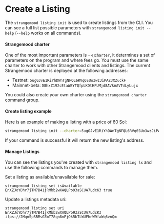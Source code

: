 # Create a Listing

The `strangemood listing init` is used to create listings from the CLI. You can see a full list possible parameters with `strangemood listing init --help` (`--help` works on all commands).&#x20;

#### Strangemood charter

One of the most important parameters is `--charter`, it determines a set of parameters on the program and where fees go. You must use the same charter to work with other Strangemood clients and listings. The current Strangemood charter is deployed at the following addresses:

* Testnet: `5ugGJvE1RiYhDWnTgNFQL6RVq6SUo3wzJiPAZ3XZuckF`
* Mainnet-beta: `D8hxZ192cEtaWBYTQfpLKDtHPUMjd8AVkAAVTdLyLujx`&#x20;

You could also create your own charter using the `strangemood charter` command group.

#### Create listing example

Here is an example of making a listing with a price of 60 Sol:

```bash
strangemood listing init --charter=5ugGJvE1RiYhDWnTgNFQL6RVq6SUo3wzJiPAZ3XZuckF --decimals=0 --price=60 --uri=ifps://2MqnSpSRMsGZmT78qn8nFjQk5bTLWUFhnW9faWq6vnQm
```

If your command is successful it will return the new listing's address.

#### Manage Listings

You can see the listings you've created with `strangemood listing ls` and use the following commands to manage them.

Set a listing as available/unavailable for sale:

```
strangemood listing set isAvailable EnXZJoYDhr7jTM7B41jRMbb2wXAQLPo93aSCUA7LdcK3 true
```

Update a listings metadata uri:

```
strangemood listing set uri EnXZJoYDhr7jTM7B41jRMbb2wXAQLPo93aSCUA7LdcK3 ifps://2MqnSpSRMsGZmT78qn8nFjQk5bTLWUFhnW9faWq6vnQm
```
